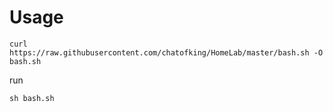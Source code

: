 # Usage
```
curl https://raw.githubusercontent.com/chatofking/HomeLab/master/bash.sh -O bash.sh
```
run
```
sh bash.sh
```
